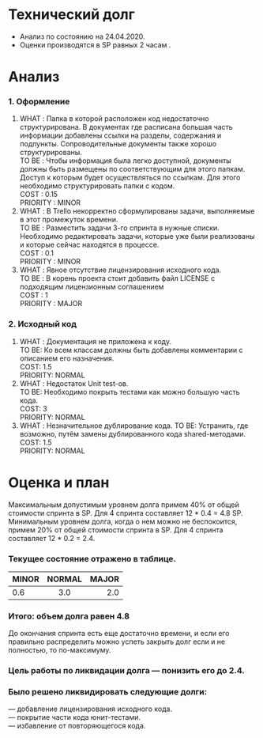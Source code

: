 # Технический долг
+ Анализ по состоянию на 24.04.2020.  
+ Оценки производятся в SP равных 2 часам .  
# Анализ
### 1.	Оформление
1. WHAT : Папка в которой расположен код недостаточно структурирована. В документах где расписана большая часть информации  добавлены ссылки на  разделы, содержания и подпункты. Сопроводительные документы также хорошо структурированы.  
TO BE : Чтобы информация была легко доступной, документы должны быть размещены по соответствующим для этого папкам. Доступ к которым будет осуществляться по ссылкам. Для этого необходимо структурировать папки с кодом.  
COST : 0.15  
PRIORITY : MINOR  
2. WHAT : В Trello некорректно сформулированы задачи, выполняемые в этот промежуток времени.  
TO BE : Разместить задачи 3-го спринта в нужные списки. Необходимо редактировать задачи, которые уже были реализованы и которые сейчас находятся в процессе.  
COST : 0.1  
PRIORITY : MINOR  
3. WHAT : Явное отсутствие лицензирования исходного кода.  
TO BE : В корень проекта стоит добавить файл LICENSE с подходящим лицензионным соглашением  
COST : 1  
PRIORITY : MAJOR  
### 2.	Исходный код  
1. WHAT : Документация не приложена к коду.  
TO BE: Ко всем классам должны быть добавлены комментарии с описанием его назначения.  
COST: 1.5  
PRIORITY: NORMAL
2. WHAT : Недостаток Unit test-ов.  
TO BE: Необходимо покрыть тестами как можно большую часть кода.  
COST: 3   
PRIORITY: NORMAL   
3. WHAT : Незначительное дублирование кода.
TO BE: Устранить, где возможно, путём замены дублированного кода shared-методами.
COST: 1.5   
PRIORITY: NORMAL
# Оценка и план  
Максимальным допустимым уровнем долга примем 40% от общей стоимости спринта в SP. Для 4 спринта составляет 12 * 0.4 = 4.8 SP.
Минимальным уровнем долга, когда о нем можно не беспокоится, примем 20% от общей стоимости спринта в SP. Для 4 спринта составляет 12 * 0.2 = 2.4.  
### Текущее состояние отражено в таблице.  
|MINOR|NORMAL|MAJOR|
|-----|:----:|----:|
|0.6  |3.0   |2.0  |
### Итого: объем долга равен 4.8
До окончания спринта есть еще достаточно времени, и если его правильно распределить можно успеть закрыть долг если и не полностью, то по-максимуму. 
### Цель работы по ликвидации долга — понизить его до 2.4. 
### Было решено ликвидировать следующие долги:
 
— добавление лицензирования исходного кода.  
— покрытие части кода юнит-тестами.  
— избавление от повторяющегося кода. 
